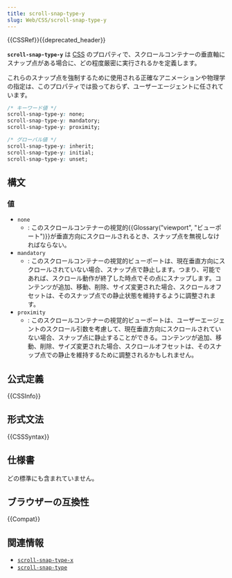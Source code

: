 ```yaml
---
title: scroll-snap-type-y
slug: Web/CSS/scroll-snap-type-y
---
```


{{CSSRef}}{{deprecated_header}}

**`scroll-snap-type-y`** は [CSS](/ja/docs/Web/CSS) のプロパティで、スクロールコンテナーの垂直軸にスナップ点がある場合に、どの程度厳密に実行されるかを定義します。

これらのスナップ点を強制するために使用される正確なアニメーションや物理学の指定は、このプロパティでは扱っておらず、ユーザーエージェントに任されています。

```css
/* キーワード値 */
scroll-snap-type-y: none;
scroll-snap-type-y: mandatory;
scroll-snap-type-y: proximity;

/* グローバル値 */
scroll-snap-type-y: inherit;
scroll-snap-type-y: initial;
scroll-snap-type-y: unset;
```

## 構文

### 値

- `none`
  - : このスクロールコンテナーの視覚的{{Glossary("viewport", "ビューポート")}}が垂直方向にスクロールされるとき、スナップ点を無視しなければならない。
- `mandatory`
  - : このスクロールコンテナーの視覚的ビューポートは、現在垂直方向にスクロールされていない場合、スナップ点で静止します。つまり、可能であれば、スクロール動作が終了した時点でその点にスナップします。コンテンツが追加、移動、削除、サイズ変更された場合、スクロールオフセットは、そのスナップ点での静止状態を維持するように調整されます。
- `proximity`
  - : このスクロールコンテナーの視覚的ビューポートは、ユーザーエージェントのスクロール引数を考慮して、現在垂直方向にスクロールされていない場合、スナップ点に静止することができる。コンテンツが追加、移動、削除、サイズ変更された場合、スクロールオフセットは、そのスナップ点での静止を維持するために調整されるかもしれません。

## 公式定義

{{CSSInfo}}

## 形式文法

{{CSSSyntax}}

## 仕様書

どの標準にも含まれていません。

## ブラウザーの互換性

{{Compat}}

## 関連情報

- [`scroll-snap-type-x`](/ja/docs/Web/CSS/scroll-snap-type-x)
- [`scroll-snap-type`](/ja/docs/Web/CSS/scroll-snap-type)

